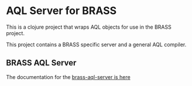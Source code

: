 # AQL Server for BRASS

This is a clojure project that wraps AQL objects for use in the BRASS project.
 
This project contains a BRASS specific server and a general AQL compiler.

## BRASS AQL Server 

The documentation for the [brass-aql-server is here](aql/README.md)

